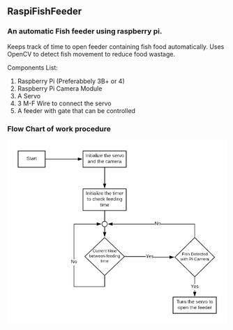 ## RaspiFishFeeder

### An automatic Fish feeder using raspberry pi.
Keeps track of time to open feeder containing fish food automatically. Uses OpenCV to detect fish movement to reduce food wastage.

Components List:
1. Raspberry Pi (Preferabbely 3B+ or 4)
2. Raspberry Pi Camera Module
3. A Servo
4. 3 M-F Wire to connect the servo
5. A feeder with gate that can be controlled

### Flow Chart of work procedure

![alt text](https://github.com/Ratul-Bin-Tazul/RaspiFishFeeder/raw/master/flowchart.png "Flow chart")
